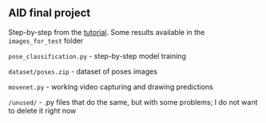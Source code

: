 ## AID final project

Step-by-step from the [tutorial](https://www.tensorflow.org/lite/tutorials/pose_classification). Some results available in the `images_for_test` folder

`pose_classification.py` - step-by-step model training

`dataset/poses.zip` - dataset of poses images

`movenet.py` - working video capturing and drawing predictions

`/unused/` - .py files that do the same, but with some problems; I do not want to delete it right now
